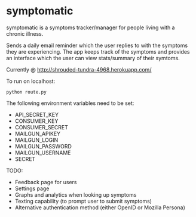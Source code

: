 symptomatic
==========

symptomatic is a symptoms tracker/manager for people living with a chronic illness.

Sends a daily email reminder which the user replies to with the symptoms they are experiencing. The app keeps track of the symptoms and provides an interface which the user can view stats/summary of their symtoms. 

Currently @ http://shrouded-tundra-4968.herokuapp.com/

To run on localhost:

    python route.py

The following environment variables need to be set:

* API_SECRET_KEY
* CONSUMER_KEY
* CONSUMER_SECRET
* MAILGUN_APIKEY
* MAILGUN_LOGIN
* MAILGUN_PASSWORD
* MAILGUN_USERNAME
* SECRET
    

TODO:

* Feedback page for users
* Settings page
* Graphs and analytics when looking up symptoms
* Texting capability (to prompt user to submit symptoms)
* Alternative authentication method (either OpenID or Mozilla Persona)
